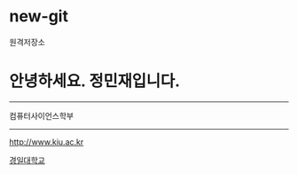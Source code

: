 # new-git
원격저장소

# 안녕하세요.  정민재입니다.

******

컴퓨터사이언스학부

------

<http://www.kiu.ac.kr>

[경일대학교](http://www.kiu.ac.kr)

